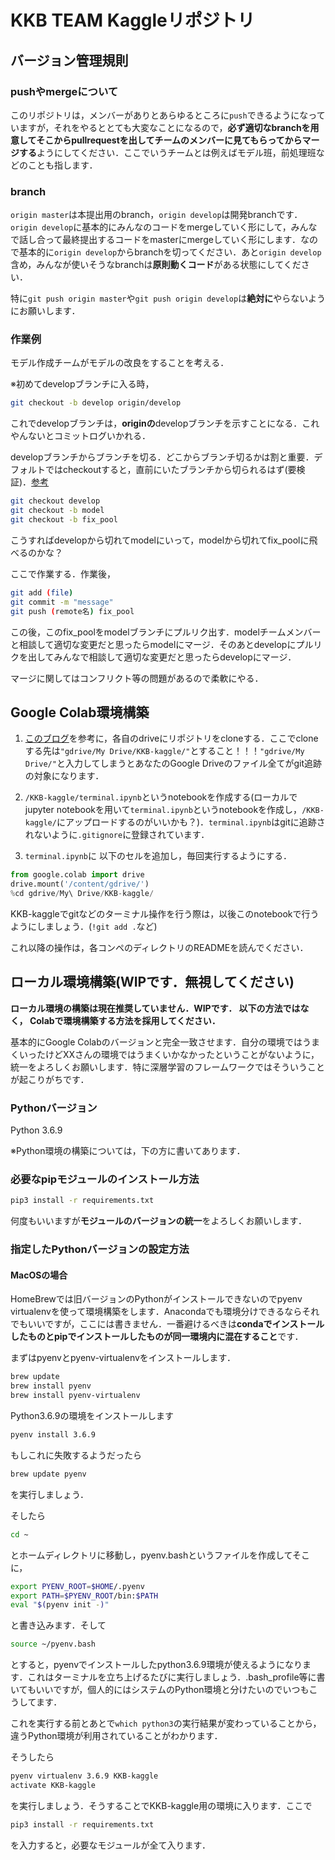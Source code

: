 # KKB TEAM Kaggleリポジトリ

## バージョン管理規則

### pushやmergeについて

このリポジトリは，メンバーがありとあらゆるところに`push`できるようになっていますが，それをやるととても大変なことになるので，**必ず適切なbranchを用意してそこからpullrequestを出してチームのメンバーに見てもらってからマージする**ようにしてください．ここでいうチームとは例えばモデル班，前処理班などのことも指します．

### branch

`origin master`は本提出用のbranch，`origin develop`は開発branchです．`origin develop`に基本的にみんなのコードをmergeしていく形にして，みんなで話し合って最終提出するコードをmasterにmergeしていく形にします．なので基本的に`origin develop`からbranchを切ってください．あと`origin develop`含め，みんなが使いそうなbranchは**原則動くコード**がある状態にしてください．  

特に`git push origin master`や`git push origin develop`は**絶対に**やらないようにお願いします．

### 作業例

モデル作成チームがモデルの改良をすることを考える．

※初めてdevelopブランチに入る時，

```bash
git checkout -b develop origin/develop
```

これでdevelopブランチは，**originの**developブランチを示すことになる．これやんないとコミットログいかれる．

developブランチからブランチを切る．どこからブランチ切るかは割と重要．デフォルトではcheckoutすると，直前にいたブランチから切られるはず(要検証)．[参考](https://www.granfairs.com/blog/staff/git-mistake-parent-branch)

```bash
git checkout develop
git checkout -b model
git checkout -b fix_pool
```

こうすればdevelopから切れてmodelにいって，modelから切れてfix_poolに飛べるのかな？

ここで作業する．作業後，

```bash
git add (file)
git commit -m "message"
git push (remote名) fix_pool
```

この後，このfix_poolをmodelブランチにプルリク出す．modelチームメンバーと相談して適切な変更だと思ったらmodelにマージ．そのあとdevelopにプルリクを出してみんなで相談して適切な変更だと思ったらdevelopにマージ．  

マージに関してはコンフリクト等の問題があるので柔軟にやる．

## Google Colab環境構築  

1. [このブログ](https://qiita.com/tamitarai/items/1c9da94fdfad997c3336)を参考に，各自のdriveにリポジトリをcloneする．ここでcloneする先は`"gdrive/My Drive/KKB-kaggle/"`とすること！！！`"gdrive/My Drive/"`と入力してしまうとあなたのGoogle Driveのファイル全てがgit追跡の対象になります．

1. `/KKB-kaggle/terminal.ipynb`というnotebookを作成する(ローカルでjupyter notebookを用いて`terminal.ipynb`というnotebookを作成し，`/KKB-kaggle/`にアップロードするのがいいかも？)．`terminal.ipynb`はgitに追跡されないように`.gitignore`に登録されています．

1. `terminal.ipynb`に 以下のセルを追加し，毎回実行するようにする．

```python
from google.colab import drive
drive.mount('/content/gdrive/')
%cd gdrive/My\ Drive/KKB-kaggle/
```

KKB-kaggleでgitなどのターミナル操作を行う際は，以後このnotebookで行うようにしましょう．(`!git add .`など)  

これ以降の操作は，各コンペのディレクトリのREADMEを読んでください．

## ローカル環境構築(WIPです．無視してください)

**ローカル環境の構築は現在推奨していません．WIPです． 以下の方法ではなく， Colabで環境構築する方法を採用してください．**

基本的にGoogle Colabのバージョンと完全一致させます．自分の環境ではうまくいったけどXXさんの環境ではうまくいかなかったということがないように，統一をよろしくお願いします．特に深層学習のフレームワークではそういうことが起こりがちです．

### Pythonバージョン

Python 3.6.9  

※Python環境の構築については，下の方に書いてあります．

### 必要なpipモジュールのインストール方法

```bash
pip3 install -r requirements.txt
```

何度もいいますが**モジュールのバージョンの統一**をよろしくお願いします．

### 指定したPythonバージョンの設定方法

#### MacOSの場合

HomeBrewでは旧バージョンのPythonがインストールできないのでpyenv virtualenvを使って環境構築をします．Anacondaでも環境分けできるならそれでもいいですが，ここには書きません．一番避けるべきは**condaでインストールしたものとpipでインストールしたものが同一環境内に混在すること**です．  

まずはpyenvとpyenv-virtualenvをインストールします．

```bash
brew update
brew install pyenv
brew install pyenv-virtualenv
```

Python3.6.9の環境をインストールします

```bash
pyenv install 3.6.9
```

もしこれに失敗するようだったら

```bash
brew update pyenv
```

を実行しましょう．

そしたら

```bash
cd ~
```

とホームディレクトリに移動し，pyenv.bashというファイルを作成してそこに，

```bash
export PYENV_ROOT=$HOME/.pyenv
export PATH=$PYENV_ROOT/bin:$PATH
eval "$(pyenv init -)"
```

と書き込みます．そして

```bash
source ~/pyenv.bash
```

とすると，pyenvでインストールしたpython3.6.9環境が使えるようになります．これはターミナルを立ち上げるたびに実行しましょう．.bash_profile等に書いてもいいですが，個人的にはシステムのPython環境と分けたいのでいつもこうしてます．

これを実行する前とあとで`which python3`の実行結果が変わっていることから，違うPython環境が利用されていることがわかります．  

そうしたら

```bash
pyenv virtualenv 3.6.9 KKB-kaggle
activate KKB-kaggle
```

を実行しましょう．そうすることでKKB-kaggle用の環境に入ります．ここで

```bash
pip3 install -r requirements.txt
```

を入力すると，必要なモジュールが全て入ります．

